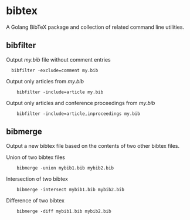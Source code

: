 
# bibtex

A Golang BibTeX package and collection of related command line utilities.

## bibfilter

Output _my.bib_ file without comment entries

```
  bibfilter -exclude=comment my.bib
```

Output only articles from _my.bib_

```
    bibfilter -include=article my.bib
```

Output only articles and conference proceedings from _my.bib_

```
    bibfilter -include=article,inproceedings my.bib
```

## bibmerge

Output a new bibtex file based on the contents of two other bibtex files.

Union of two bibtex files

```
    bibmerge -union mybib1.bib mybib2.bib
```

Intersection of two bibtex

```
    bibmerge -intersect mybib1.bib mybib2.bib
```

Difference of two bibtex

```
    bibmerge -diff mybib1.bib mybib2.bib
```

